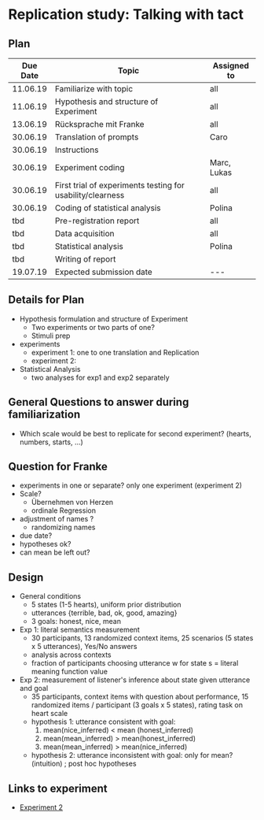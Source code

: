 # Replication study: Talking with tact
## Plan
Due Date | Topic | Assigned to
-----|------|----
11.06.19 | Familiarize with topic | all
11.06.19 | Hypothesis and structure of Experiment | all
13.06.19 | Rücksprache mit Franke | all
30.06.19 | Translation of prompts | Caro
30.06.19 | Instructions |
30.06.19 | Experiment coding | Marc, Lukas
30.06.19 | First trial of experiments testing for usability/clearness | all
30.06.19 | Coding of statistical analysis | Polina
tbd | Pre-registration report | all
tbd | Data acquisition | all
tbd | Statistical analysis | Polina
tbd | Writing of report |
19.07.19 | Expected submission date | ---

## Details for Plan
- Hypothesis formulation and structure of Experiment
  - Two experiments or two parts of one?
  - Stimuli prep
- experiments
  - experiment 1: one to one translation and Replication
  - experiment 2:
- Statistical Analysis
  - two analyses for exp1 and exp2 separately

## General Questions to answer during familiarization
- Which scale would be best to replicate for second experiment? (hearts, numbers, starts, ...)

## Question for Franke
- experiments in one or separate? only one experiment (experiment 2)
- Scale?
  - Übernehmen von Herzen
  - ordinale Regression
- adjustment of names ?
  - randomizing names
- due date?
- hypotheses ok?
- can mean be left out?

## Design
- General conditions
  - 5 states (1-5 hearts), uniform prior distribution
  - utterances {terrible, bad, ok, good, amazing}
  - 3 goals: honest, nice, mean
- Exp 1: literal semantics measurement
  - 30 participants, 13 randomized context items, 25 scenarios (5 states x 5 utterances), Yes/No answers
  - analysis across contexts
  - fraction of participants choosing utterance w for state s = literal meaning function value
- Exp 2: measurement of listener's inference about state given utterance and goal
  - 35 participants, context items with question about performance, 15 randomized items / participant (3 goals x 5 states), rating task on heart scale
  - hypothesis 1: utterance consistent with goal:
    1. mean(nice_inferred) < mean (honest_inferred)
    2. mean(mean_inferred) > mean(honest_inferred)
    3. mean(mean_inferred) > mean(nice_inferred)
  - hypothesis 2: utterance inconsistent with goal: only for mean? (intuition) ; post hoc hypotheses

## Links to experiment
- [Experiment 2](http://langcog.stanford.edu/expts/EJY/polgrice/L2_S/polgrice_L2_S.html)
